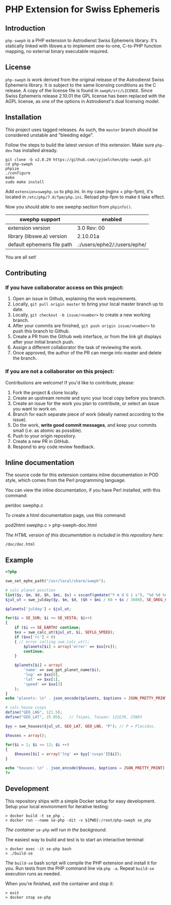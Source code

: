 # PHP Extension for Swiss Ephemeris

## Introduction
`php-sweph` is a PHP extension to Astrodienst Swiss Ephemeris library. It's statically linked with libswe.a to implement one-to-one, C-to-PHP function mapping, no external binary executable required.

## License
`php-sweph` is work derived from the original release of the Astrodienst Swiss Ephemeris library.
It is subject to the same licensing conditions as the C release. A copy of the license file
is found in `sweph/src/LICENSE`. Since Swiss Ephemeris release 2.10.01 the GPL license has been
replaced with the AGPL license, as one of the options in Astrodienst's dual licensing model.

## Installation

This project uses tagged releases.
As such, the `master` branch should be considered unstable and "bleeding edge".

Follow the steps to build the latest version of this extension.
Make sure `php-dev` has installed already.

```
git clone -b v2.0.29 https://github.com/cyjoelchen/php-sweph.git
cd php-sweph
phpize
./configure
make
sudo make install
```

Add `extension=swephp.so` to php.ini. In my case (nginx + php-fpm), it's located in `/etc/php/7.0/fpm/php.ini`. Reload php-fpm to make it take effect.

Now you should able to see swephp section from `phpinfo()`.

 swephp support | enabled 
---|---
 extension version | 3.0 Rev: 00
 library (libswe.a) version | 2.10.01a
 default ephemeris file path | .:/users/ephe2/:/users/ephe/ 

You are all set!

## Contributing

### If you have collaborator access on this project:

1. Open an issue in Github, explaining the work requirements.
2. Locally, `git pull origin master` to bring your local master branch up to date.
3. Locally, `git checkout -b issue/<number>` to create a new working branch.
4. After your commits are finished, `git push origin issue/<number>` to push this branch to Github.
5. Create a PR from the Github web interface, or from the link git displays after your initial branch push.
6. Assign a different collaborator the task of reviewing the work.
7. Once approved, the author of the PR can merge into master and delete the branch.

### If you are not a collaborator on this project:

Contributions are welcome! If you'd like to contribute, please:

1. Fork the project & clone locally.
2. Create an upstream remote and sync your local copy before you branch.
3. Create an issue for the work you plan to contribute, or select an issue you want to work on.
4. Branch for each separate piece of work (ideally named according to the issue).
5. Do the work, __write good commit messages__, and keep your commits small (i.e. as atomic as possible).
6. Push to your origin repository.
7. Create a new PR in GitHub.
8. Respond to any code review feedback.

## Inline documentation
The source code for this extension contains inline documentation in POD style,
which comes from the Perl programming language.

You can view the inline documentation, if you have Perl installed, with this command:

perldoc swephp.c

To create a html documentation page, use this command:

pod2html swephp.c > php-sweph-doc.html

_The HTML version of this documentation is included in this repository here:_
```
/doc/doc.html
```

## Example

```php
<?php

swe_set_ephe_path("/usr/local/share/sweph");

# calc planet position
list($y, $m, $d, $h, $mi, $s) = sscanf(gmdate("Y m d G i s"), "%d %d %d %d %d %d");
$jul_ut = swe_julday($y, $m, $d, ($h + $mi / 60 + $s / 3600), SE_GREG_CAL);

$planets['julday'] = $jul_ut;

for($i = SE_SUN; $i <= SE_VESTA; $i++)
{
    if ($i == SE_EARTH) continue;
    $xx = swe_calc_ut($jul_ut, $i, SEFLG_SPEED);
    if ($xx['rc'] < 0) 
    { // error calling swe_calc_ut();
        $planets[$i] = array('error' => $xx[rc]);
        continue;
    }

    $planets[$i] = array(
        'name' => swe_get_planet_name($i),
        'lng' => $xx[0],
        'lat' => $xx[1],
        'speed' => $xx[3]
    );
}
echo "planets: \n" . json_encode($planets, $options = JSON_PRETTY_PRINT) . "\n";

# calc house cusps
define("GEO_LNG", 121.5);
define("GEO_LAT", 25.05);   // Taipei, Taiwan: 121E30, 25N03

$yy = swe_houses($jul_ut, GEO_LAT, GEO_LNG, "P"); // P = Placidus. 

$houses = array();

for($i = 1; $i <= 12; $i ++) 
{
    $houses[$i] = array('lng' => $yy['cusps'][$i]);
}

echo "houses: \n" . json_encode($houses, $options = JSON_PRETTY_PRINT) . "\n";
?>

```

## Development

This repository ships with a simple Docker setup for easy development.
Setup your local environment for iterative testing:

```
> docker build -t se_php .
> docker run --name se-php -dit -v ${PWD}:/root/php-sweph se_php
```

_The container `se-php` will run in the background._

The easiest way to build and test is to start an interactive terminal:

```
> docker exec -it se-php bash
> ./build-se
``` 

The `build-se` bash script will compile the PHP extension and install it for you.
Run tests from the PHP command line via `php -a`.
Repeat `build-se` execution runs as needed.

When you're finished, exit the container and stop it:

```
> exit
> docker stop se-php
```


